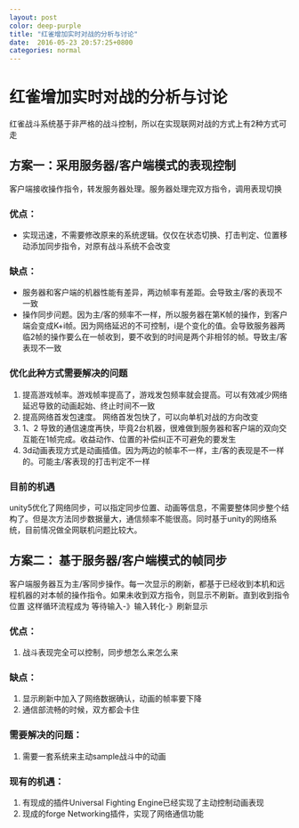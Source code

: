 ```yaml
---
layout: post
color: deep-purple
title: "红雀增加实时对战的分析与讨论"
date:  2016-05-23 20:57:25+0800
categories: normal
---
```

# 红雀增加实时对战的分析与讨论
红雀战斗系统基于非严格的战斗控制，所以在实现联网对战的方式上有2种方式可走

## 方案一：采用服务器/客户端模式的表现控制
客户端接收操作指令，转发服务器处理。服务器处理完双方指令，调用表现切换

### 优点：
* 实现迅速，不需要修改原来的系统逻辑。仅仅在状态切换、打击判定、位置移动添加同步指令，对原有战斗系统不会改变

### 缺点：
+ 服务器和客户端的机器性能有差异，两边帧率有差距。会导致主/客的表现不一致
+ 操作同步问题。因为主/客的频率不一样，所以服务器在第K帧的操作，到客户端会变成K+i帧。因为网络延迟的不可控制，i是个变化的值。会导致服务器两临2帧的操作要么在一帧收到，要不收到的时间是两个非相邻的帧。导致主/客表现不一致

### 优化此种方式需要解决的问题
1. 提高游戏帧率。游戏帧率提高了，游戏发包频率就会提高。可以有效减少网络延迟导致的动画起始、终止时间不一致
2. 提高网络首发包速度。 网络首发包快了，可以向单机对战的方向改变
3. 1、2 导致的通信速度再快，毕竟2台机器，很难做到服务器和客户端的双向交互能在1帧完成。收益动作、位置的补偿纠正不可避免的要发生
4. 3d动画表现方式是动画插值。因为两边的帧率不一样，主/客的表现是不一样的。可能主/客表现的打击判定不一样

### 目前的机遇
unity5优化了网络同步，可以指定同步位置、动画等信息，不需要整体同步整个结构了。但是次方法同步数据量大，通信频率不能很高。同时基于unity的网络系统，目前情况做全网联机问题比较大。

## 方案二： 基于服务器/客户端模式的帧同步
客户端服务器互为主/客同步操作。每一次显示的刷新，都基于已经收到本机和远程机器的对本帧的操作指令。如果未收到双方指令，则显示不刷新。直到收到指令位置
这样循环流程成为   等待输入-》输入转化-》刷新显示

### 优点：
1. 战斗表现完全可以控制，同步想怎么来怎么来

### 缺点：
1. 显示刷新中加入了网络数据确认，动画的帧率要下降
2. 通信部流畅的时候，双方都会卡住

### 需要解决的问题：
1. 需要一套系统来主动sample战斗中的动画

### 现有的机遇：
1. 有现成的插件Universal Fighting Engine已经实现了主动控制动画表现
2. 现成的forge Networking插件，实现了网络通信功能
